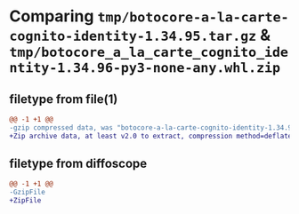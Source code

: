 # Comparing `tmp/botocore-a-la-carte-cognito-identity-1.34.95.tar.gz` & `tmp/botocore_a_la_carte_cognito_identity-1.34.96-py3-none-any.whl.zip`

## filetype from file(1)

```diff
@@ -1 +1 @@
-gzip compressed data, was "botocore-a-la-carte-cognito-identity-1.34.95.tar", last modified: Wed May  1 01:06:12 2024, max compression
+Zip archive data, at least v2.0 to extract, compression method=deflate
```

## filetype from diffoscope

```diff
@@ -1 +1 @@
-GzipFile
+ZipFile
```

